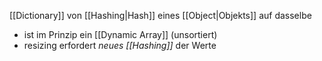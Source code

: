 [[Dictionary]] von [[Hashing|Hash]] eines [[Object|Objekts]] auf dasselbe
- ist im Prinzip ein [[Dynamic Array]] (unsortiert)
- resizing erfordert _neues [[Hashing]]_ der Werte